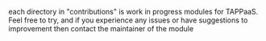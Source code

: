 each directory in "contributions" is work in progress modules for TAPPaaS.
Feel free to try, and if you experience any issues or have suggestions to improvement then contact the maintainer of the module